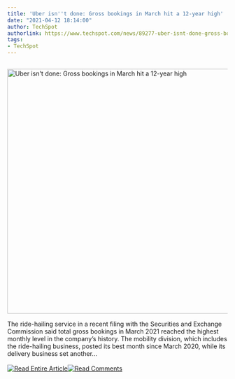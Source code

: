 ```yaml
---
title: 'Uber isn''t done: Gross bookings in March hit a 12-year high'
date: "2021-04-12 18:14:00"
author: TechSpot
authorlink: https://www.techspot.com/news/89277-uber-isnt-done-gross-bookings-march-hit-12.html
tags:
- TechSpot
---
```

<a href="https://www.techspot.com/news/89277-uber-isnt-done-gross-bookings-march-hit-12.html" target="_blank"><img src="https://static.techspot.com/images2/news/ts3_thumbs/2021/04/2021-04-12-ts3_thumbs-a82.jpg" width="800" height="560" style="padding: 15px 0" title="Uber isn't done: Gross bookings in March hit a 12-year high" /></a><br />The ride-hailing service in a recent filing with the Securities and Exchange Commission said total gross bookings in March 2021 reached the highest monthly level in the company’s history. The mobility division, which includes the ride-hailing business, posted its best month since March 2020, while its delivery business set another...<br /><br /><a href="https://www.techspot.com/news/89277-uber-isnt-done-gross-bookings-march-hit-12.html"><img src="https://static.techspot.com/images/rss/rss_buttons_01.png" border="0" alt="Read Entire Article" /></a><a href="https://www.techspot.com/news/89277-uber-isnt-done-gross-bookings-march-hit-12.html#comments"><img src="https://static.techspot.com/images/rss/rss_buttons_02.png" border="0" alt="Read Comments" /></a><br /><br />